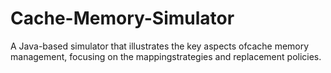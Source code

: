 # Cache-Memory-Simulator

 A Java-based simulator that illustrates the key aspects ofcache memory management, focusing on the mappingstrategies and replacement policies.
